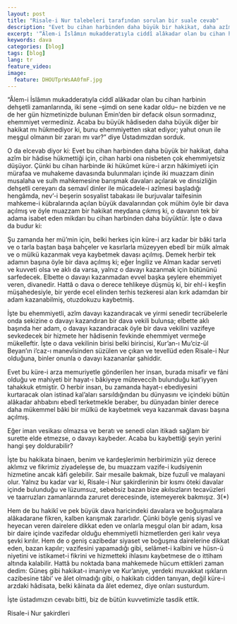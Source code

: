 ```yaml
---
layout: post
title: "Risale-i Nur talebeleri tarafından sorulan bir suale cevab"
description: "Evet bu cihan harbinden daha büyük bir hakikat, daha azîm bir hâdise hükmettiği için, cihan harbi ona nisbeten çok ehemmiyetsiz düşüyor."
excerpt: '“Âlem-i İslâmın mukadderatıyla ciddî alâkadar olan bu cihan harbinin dehşetli zamanlarında, iki sene –şimdi on sene kadar oldu– ne bizden ve ne de her gün hizmetinizde bulunan Emin’den bir defacık olsun sormadınız, ehemmiyet vermediniz. Acaba bu büyük hâdiseden daha büyük diğer bir hakikat mı hükmediyor ki, bunu ehemmiyetten ıskat ediyor; yahut onun ile meşgul olmanın bir zararı mı var?” diye Üstadımızdan sorduk.'
keywords: dava
categories: [blog]
tags: [blog]
lang: tr
feature_video: 
image:
  feature: DHOUTprWsAA0fmF.jpg
---
```



“Âlem-i İslâmın mukadderatıyla ciddî alâkadar olan bu cihan harbinin dehşetli zamanlarında, iki sene –şimdi on sene kadar oldu– ne bizden ve ne de her gün hizmetinizde bulunan Emin’den bir defacık olsun sormadınız, ehemmiyet vermediniz. Acaba bu büyük hâdiseden daha büyük diğer bir hakikat mı hükmediyor ki, bunu ehemmiyetten ıskat ediyor; yahut onun ile meşgul olmanın bir zararı mı var?” diye Üstadımızdan sorduk.

O da elcevab diyor ki: Evet bu cihan harbinden daha büyük bir hakikat, daha azîm bir hâdise hükmettiği için, cihan harbi ona nisbeten çok ehemmiyetsiz düşüyor. Çünki bu cihan harbinde iki hükûmet küre-i arzın hâkimiyeti için mürafaa ve muhakeme davasında bulunmaları içinde iki muazzam dinin musalaha ve sulh mahkemesine barışmak davaları açılarak ve dinsizliğin dehşetli cereyanı da semavî dinler ile mücadele-i azîmesi başladığı hengâmda, nev’-i beşerin sosyalist tabakası ile burjuvalar taifesinin mahkeme-i kübralarında açılan büyük davalarından çok mühim öyle bir dava açılmış ve öyle muazzam bir hakikat meydana çıkmış ki, o davanın tek bir adama isabet eden mikdarı bu cihan harbinden daha büyüktür. İşte o dava da budur ki:

Şu zamanda her mü’min için, belki herkes için küre-i arz kadar bir bâki tarla ve o tarla baştan başa bahçeler ve kasırlarla müzeyyen ebedî bir mülk almak ve o mülkü kazanmak veya kaybetmek davası açılmış. Demek herbir tek adamın başına öyle bir dava açılmış ki; eğer İngiliz ve Alman kadar serveti ve kuvveti olsa ve aklı da varsa, yalnız o davayı kazanmak için bütününü sarfedecek. Elbette o davayı kazanmadan evvel başka şeylere ehemmiyet veren, divanedir. Hattâ o dava o derece tehlikeye düşmüş ki, bir ehl-i keşfin müşahedesiyle, bir yerde ecel elinden terhis tezkeresi alan kırk adamdan bir adam kazanabilmiş, otuzdokuzu kaybetmiş.

İşte bu ehemmiyetli, azîm davayı kazandıracak ve yirmi senedir tecrübelerle onda sekizine o davayı kazandıran bir dava vekili bulunsa; elbette aklı başında her adam, o davayı kazandıracak öyle bir dava vekilini vazifeye sevkedecek bir hizmete her hâdisenin fevkinde ehemmiyet vermeğe mükelleftir. İşte o dava vekilinin birisi belki birincisi, Kur’an-ı Mu’ciz-ül Beyan’ın i’caz-ı manevîsinden süzülen ve çıkan ve tevellüd eden Risale-i Nur olduğuna, binler onunla o davayı kazananlar şahiddir.

Evet bu küre-i arza memuriyetle gönderilen her insan, burada misafir ve fâni olduğu ve mahiyeti bir hayat-ı bâkiyeye müteveccih bulunduğu kat’iyyen tahakkuk etmiştir. O herbir insan, bu zamanda hayat-ı ebediyesini kurtaracak olan istinad kal’aları sarsıldığından bu dünyasını ve içindeki bütün alâkadar ahbabını ebedî terketmekle beraber, bu dünyadan binler derece daha mükemmel bâki bir mülkü de kaybetmek veya kazanmak davası başına açılmış.

Eğer iman vesikası olmazsa ve beratı ve senedi olan itikadı sağlam bir surette elde etmezse, o davayı kaybeder. Acaba bu kaybettiği şeyin yerini hangi şey doldurabilir?

İşte bu hakikata binaen, benim ve kardeşlerimin herbirimizin yüz derece aklımız ve fikrimiz ziyadeleşse de, bu muazzam vazife-i kudsiyenin hizmetine ancak kâfi gelebilir. Sair mesaile bakmak, bize fuzulî ve malayani olur. Yalnız bu kadar var ki, Risale-i Nur şakirdlerinin bir kısmı öteki davalar içinde bulunduğu ve lüzumsuz, sebebsiz bazan bize akılsızların tecavüzleri ve taarruzları zamanlarında zaruret derecesinde, istemeyerek bakmışız. 3(*)

Hem de bu hakikî ve pek büyük dava haricindeki davalara ve boğuşmalara alâkadarane fikren, kalben karışmak zararlıdır. Çünki böyle geniş siyasî ve heyecan veren dairelere dikkat eden ve onlarla meşgul olan bir adam, kısa bir daire içinde vazifedar olduğu ehemmiyetli hizmetlerden geri kalır veya şevki kırılır. Hem de o geniş cazibedar siyaset ve boğuşma dairelerine dikkat eden, bazan kapılır; vazifesini yapamadığı gibi, selâmet-i kalbini ve hüsn-ü niyetini ve istikamet-i fikrini ve hizmetteki ihlasını kaybetmese de o ittiham altında kalabilir. Hattâ bu noktada bana mahkemede hücum ettikleri zaman dedim: Güneş gibi hakikat-ı imaniye ve Kur’aniye, yerdeki muvakkat ışıkların cazibesine tâbi’ ve âlet olmadığı gibi, o hakikatı cidden tanıyan, değil küre-i arzdaki hâdisata, belki kâinata da âlet edemez, diye onları susturdum.

İşte üstadımızın cevabı bitti, biz de bütün kuvvetimizle tasdik ettik.

Risale-i Nur şakirdleri 
